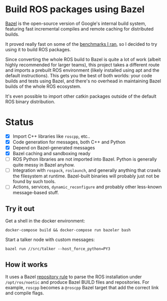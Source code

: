 # Build ROS packages using Bazel

[Bazel](http://bazel.build) is the open-source version of Google's internal
build system, featuring fast incremental compiles and remote caching for
distributed builds.

It proved really fast on some of the [benchmarks I
ran](http://nicolovaligi.com/benchmark-bazel-build-cpp.html), so I decided to
try using it to build ROS packages.

Since converting the whole ROS build to Bazel is quite a lot of work (albeit
highly recommended for larger teams), this project takes a different route
and imports a prebuilt ROS environment (likely installed using apt and the
default instructions). This gets you the best of both worlds: your code builds
and tests using Bazel, and there's no overhead in maintaining Bazel builds of
the whole ROS ecosystem.

It's even possible to import other catkin packages outside of the default
ROS binary distribution.

# Status

- [x] Import C++ libraries like `roscpp`, etc..
- [x] Code generation for messages, both C++ and Python
- [x] Depend on Bazel-generated messages
- [x] Bazel caching and sandboxing ready
- [ ] ROS Python libraries are not imported into Bazel. Python is generally quite messy in Bazel anyhow.
- [ ] Integration with `rospack`, `roslaunch`, and generally anything that crawls the
      filesystem at runtime. Bazel-built binaries will probably just not be found by such tools.
- [ ] Actions, services, `dynamic_reconfigure` and probably other less-known message-based stuff.

## Try it out

Get a shell in the docker environment:

    docker-compose build && docker-compose run bazeler bash

Start a talker node with custom messages:

    bazel run //src/talker --host_force_python=PY3

## How it works

It uses a Bazel [repository
rule](https://docs.bazel.build/versions/master/skylark/repository_rules.html)
to parse the ROS installation under `/opt/ros/noetic` and produce Bazel BUILD
files and repositories. For example, `roscpp` becomes a `@roscpp` Bazel target
that add the correct link and compile flags.
